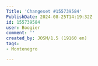 ```yaml
---
Title: 'Changeset #155739584'
PublishDate: 2024-08-25T14:19:32Z
id: 155739584
user: Boogier
comment: ''
created_by: JOSM/1.5 (19160 en)
tags:
- Montenegro

---
```

